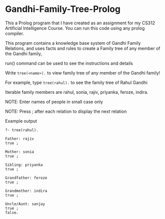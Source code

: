 # Gandhi-Family-Tree-Prolog

This a Prolog program that I have created as an assignment for my CS312 Artificial Intelligence Course. You can run this code using any prolog compiler.

This program contains a knowledge base system of Gandhi Family Relations, and uses facts and rules to create a Family tree of any member of the Gandhi family,

run() command can be used to see the instructions and details

Write `tree(<name>).` to view family tree of any member of the Gandhi family!

For example, type `tree(rahul).` to see the family tree of Rahul Gandhi

Iterable family members are rahul, sonia, rajiv, priyanka, feroze, indira.

NOTE: Enter names of people in small case only

NOTE: Press ; after each relation to display the next relation

Example output

```
?- tree(rahul).

Father: rajiv
true ;

Mother: sonia
true ;

Sibling: priyanka
true ;

Grandfather: feroze
true ;

Grandmother: indira
true ;

Uncle/Aunt: sanjay
true ;
false.
```
